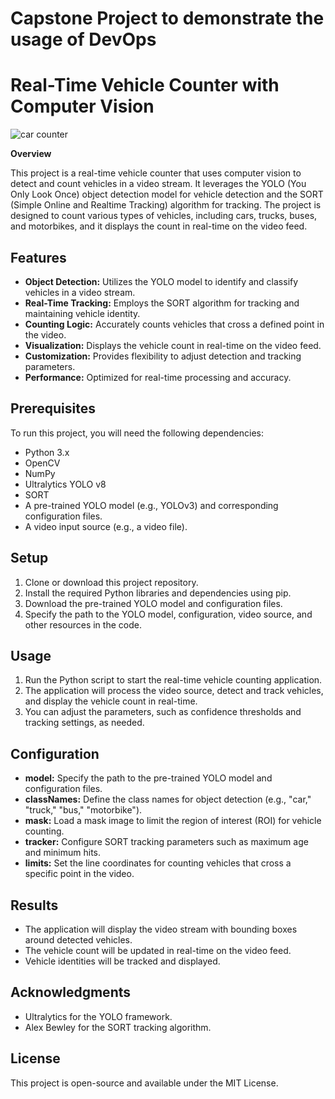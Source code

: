 # Capstone Project to demonstrate the usage of DevOps  

# Real-Time Vehicle Counter with Computer Vision  

![car counter](https://github.com/ansh-sharmaa/Car-Counter/assets/126788870/8ed6b35c-2802-4854-8f7b-6747f156d95e)

**Overview**

This project is a real-time vehicle counter that uses computer vision to detect and count vehicles in a video stream. It leverages the YOLO (You Only Look Once) object detection model for vehicle detection and the SORT (Simple Online and Realtime Tracking) algorithm for tracking. The project is designed to count various types of vehicles, including cars, trucks, buses, and motorbikes, and it displays the count in real-time on the video feed.  

## Features  

- **Object Detection:** Utilizes the YOLO model to identify and classify vehicles in a video stream.   
- **Real-Time Tracking:** Employs the SORT algorithm for tracking and maintaining vehicle identity.    
- **Counting Logic:** Accurately counts vehicles that cross a defined point in the video.   
- **Visualization:** Displays the vehicle count in real-time on the video feed.    
- **Customization:** Provides flexibility to adjust detection and tracking parameters.    
- **Performance:** Optimized for real-time processing and accuracy.   

## Prerequisites   

To run this project, you will need the following dependencies:  

- Python 3.x  
- OpenCV  
- NumPy  
- Ultralytics YOLO v8 
- SORT  
- A pre-trained YOLO model (e.g., YOLOv3) and corresponding configuration files.  
- A video input source (e.g., a video file).  

## Setup  

1. Clone or download this project repository.  
2. Install the required Python libraries and dependencies using pip.  
3. Download the pre-trained YOLO model and configuration files.  
4. Specify the path to the YOLO model, configuration, video source, and other resources in the code.  

## Usage   

1. Run the Python script to start the real-time vehicle counting application.  
2. The application will process the video source, detect and track vehicles, and display the vehicle count in real-time.  
3. You can adjust the parameters, such as confidence thresholds and tracking settings, as needed.  

## Configuration  

- **model:** Specify the path to the pre-trained YOLO model and configuration files.  
- **classNames:** Define the class names for object detection (e.g., "car," "truck," "bus," "motorbike").  
- **mask:** Load a mask image to limit the region of interest (ROI) for vehicle counting.  
- **tracker:** Configure SORT tracking parameters such as maximum age and minimum hits.  
- **limits:** Set the line coordinates for counting vehicles that cross a specific point in the video.  

## Results

- The application will display the video stream with bounding boxes around detected vehicles.  
- The vehicle count will be updated in real-time on the video feed.  
- Vehicle identities will be tracked and displayed.  

## Acknowledgments

- Ultralytics for the YOLO framework.  
- Alex Bewley for the SORT tracking algorithm.  

## License

This project is open-source and available under the MIT License.
